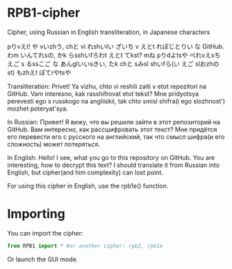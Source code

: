 # RPB1-cipher
Cipher, using Russian in English transliteration, in Japanese characters

pりvえt! や vいzhう, chと vi れshいlい ざいち v えとt れぽじとりい な GitHub. わm いんてれsの, かk らsshいfろわt えとt てkst? mね pりdよtsや ぺれvえsち えご s るssこご な あんglいいsきい, たk chと sみsl shいfら(い えご slおzhのst) もzhえt ぽてrやtsや

Transliteration: Privet! Ya vizhu, chto vi reshili zaiti v etot repozitori na GitHub. Vam interesno, kak rasshifrovat etot tekst? Mne pridyotsya perevesti ego s russkogo na angliiskii, tak chto smisl shifra(i ego slozhnost') mozhet poteryat'sya.

In Russian: Привет! Я вижу, что вы решили зайти в этот репозиторий на GitHub. Вам интересно, как рассшифровать этот текст? Мне придётся его перевести его с русского на английский, так что смысл шифра(и его сложность) может потеряться.

In English: Hello! I see, what you go to this repository on GitHub. You are interesting, how to decrypt this text? I should translate it from Russian into English, but cipher(and him complexity) can lost point.

For using this cipher in English, use the rpb1e() function.

# Importing

You can import the cipher:
```python
from RPB1 import * #or another cipher: rpb2, rpb1e
```

Or launch the GUI mode.
